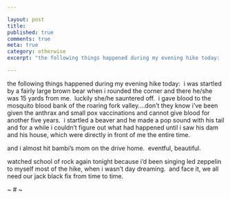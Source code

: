 ```yaml
---

layout: post
title: 
published: true
comments: true
meta: true
category: otherwise
excerpt: "the following things happened during my evening hike today:  i was startled by a fairly large brown bear when i rounded the corner and there he/she was 15 yards from me.  luckily she/he sauntered off.  i gave blood to the mosquito blood bank of the roaring fork valley….don’t they know i’ve been given the anthrax and small pox vaccinations and cannot give blood for another five years.  i startled a beaver and he made a pop sound with his tail and for a while i couldn’t figure out what had happened until i saw his dam and his house, which were directly in front of me the entire time."

---
```


the following things happened during my evening hike today:  i was startled by a fairly large brown bear when i rounded the corner and there he/she was 15 yards from me.  luckily she/he sauntered off.  i gave blood to the mosquito blood bank of the roaring fork valley….don’t they know i’ve been given the anthrax and small pox vaccinations and cannot give blood for another five years.  i startled a beaver and he made a pop sound with his tail and for a while i couldn’t figure out what had happened until i saw his dam and his house, which were directly in front of me the entire time.

and i almost hit bambi’s mom on the drive home.  eventful, beautiful.

watched school of rock again tonight because i’d been singing led zeppelin to myself most of the hike, when i wasn’t day dreaming.  and face it, we all need our jack black fix from time to time.  

~ # ~